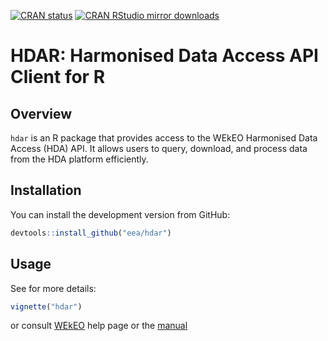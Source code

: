 [![CRAN status](https://www.r-pkg.org/badges/version/hdar)](https://cran.r-project.org/package=hdar)
[![CRAN RStudio mirror downloads](https://cranlogs.r-pkg.org/badges/hdar)](https://www.r-pkg.org/pkg/hdar)

# HDAR: Harmonised Data Access API Client for R

## Overview
`hdar` is an R package that provides access to the WEkEO Harmonised Data Access (HDA) API. It allows users to query, download, and process data from the HDA platform efficiently.

## Installation
You can install the development version from GitHub:
```r
devtools::install_github("eea/hdar")
```
## Usage
See for more details: 
```r
vignette("hdar")
```
or consult [WEkEO](https://help.wekeo.eu/en/articles/7035318-how-to-use-the-hdar-package-for-accessing-the-wekeo-hda-api-in-r) help page or the [manual](https://cran.r-project.org/web/packages/hdar/hdar.pdf)




